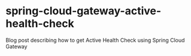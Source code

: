# spring-cloud-gateway-active-health-check
Blog post describing how to get Active Health Check using Spring Cloud Gateway
